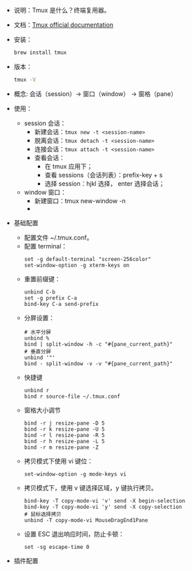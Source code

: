 - 说明：Tmux 是什么？终端复用器。
- 文档：[Tmux official documentation](https://github.com/tmux/tmux/wiki)
- 安装：
  ```zsh
  brew install tmux
  ```
- 版本：
  ```zsh
  tmux -V
  ```
- 概念: 会话（session）-> 窗口（window） -> 窗格（pane）
- 使用：
  - session 会话：
    - 新建会话：```tmux new -t <session-name>```
    - 脱离会话：```tmux detach -t <session-name>```
    - 连接会话：```tmux attach -t <session-name>```
    - 查看会话：
      - 在 tmux 应用下；
      - 查看 sessions（会话列表）：prefix-key + s
      - 选择 session：hjkl 选择，<cr> enter 选择会话；
  - window 窗口：
    - 新建窗口：tmux new-window -n <window-name>
    - 

- 基础配置
  - 配置文件 ~/.tmux.conf。
  - 配置 terminal：
    ```tmux
    set -g default-terminal "screen-256color"
    set-window-option -g xterm-keys on
    ````
  - 重置前缀键：
    ```tmux
    unbind C-b
    set -g prefix C-a
    bind-key C-a send-prefix
    ```
  - 分屏设置：
    ```tmux
    # 水平分屏
    unbind %
    bind | split-window -h -c "#{pane_current_path}"
    # 垂直分屏
    unbind '"'
    bind - split-window -v -v "#{pane_current_path}"
    ```
  - 快捷键
    ```tmux
    unbind r
    bind r source-file ~/.tmux.conf
    ```
  - 窗格大小调节
    ```tmux
    bind -r j resize-pane -D 5
    bind -r k resize-pane -U 5
    bind -r l resize-pane -R 5
    bind -r h resize-pane -L 5
    bind -r m resize-pane -Z
    ```
  - 拷贝模式下使用 vi 键位：
    ```tmux
    set-window-option -g mode-keys vi
    ```
  - 拷贝模式下，使用 v 键选择区域，y 键执行拷贝。
    ```tmux
    bind-key -T copy-mode-vi 'v' send -X begin-selection
    bind-key -T copy-mode-vi 'y' send -X copy-selection
    # 鼠标选择拷贝
    unbind -T copy-mode-vi MouseDragEnd1Pane
    ```
  - 设置 ESC 退出响应时间，防止卡顿：
    ```tmux
    set -sg escape-time 0
    ```
- 插件配置
